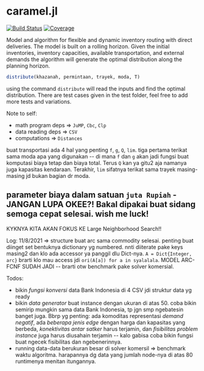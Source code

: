 # caramel.jl

[![Build Status](https://ci.appveyor.com/api/projects/status/github/kreikrei/caramel.jl?svg=true)](https://ci.appveyor.com/project/kreikrei/caramel-jl)
[![Coverage](https://codecov.io/gh/kreikrei/caramel.jl/branch/master/graph/badge.svg)](https://codecov.io/gh/kreikrei/caramel.jl)

Model and algorithm for flexible and dynamic inventory routing with direct deliveries. The model is built on a rolling horizon. Given the initial inventories, inventory capacities, available transportation, and external demands the algorithm will generate the optimal distribution along the planning horizon.

```julia
distribute(khazanah, permintaan, trayek, moda, T)
```

using the command `distribute` will read the inputs and find the optimal distribution. There are test cases given in the test folder, feel free to add more tests and variations.

Note to self:
- math program deps => `JuMP`, `Cbc`, `Clp`
- data reading deps => `CSV`
- computations => `Distances`

buat transportasi ada 4 hal yang penting `f`, `g`, `Q`, `lim`. tiga pertama terikat sama moda apa yang digunakan -- di mana `f` dan `g` akan jadi fungsi buat komputasi biaya tetap dan biaya total. Terus `Q` kan ya gitu2 aja namanya juga kapasitas kendaraan. Terakhir, `lim` sifatnya terikat sama trayek masing-masing jd bukan bagian dr moda.

## parameter biaya dalam satuan `juta Rupiah` - JANGAN LUPA OKEE?! Bakal dipakai buat sidang semoga cepat selesai. wish me luck!

KYKNYA KITA AKAN FOKUS KE Large Neighborhood Search!!

Log:
11/8/2021 => structure buat arc sama commodity selesai.
penting buat diinget set bentuknya dictionary yg numbered. nnti diiterate pake keys masing2 dan klo ada accessor ya panggil dlu Dict-nya. `A = Dict{Integer, arc}` brarti klo mau access jdi `ori(A[a]) for a in syalalala`. MODEL ARC-FCNF SUDAH JADI -- brarti otw benchmark pake solver komersial.

Todos:
- bikin *fungsi konversi* data Bank Indonesia di 4 CSV jdi struktur data yg ready
- bikin *data generator* buat instance dengan ukuran di atas 50. coba bikin semirip mungkin sama data Bank Indonesia, tp jgn smp ngebatesin banget juga. Bbrp yg penting: ada komoditas representasi *demand negatif*, ada *beberapa jenis edge* dengan harga dan kapasitas yang berbeda, *konektivitas antar satker* harus terjamin, dan *fisibilitas problem instance* juga harus diusahain terjamin -- kalo gabisa coba bikin fungsi buat ngecek fisibilitas dan ngebenerinnya.
- running data-data berukuran besar di solver komersil => benchmark waktu algoritma. harapannya dg data yang jumlah node-nya di atas 80 runtimenya menitan itungannya.
